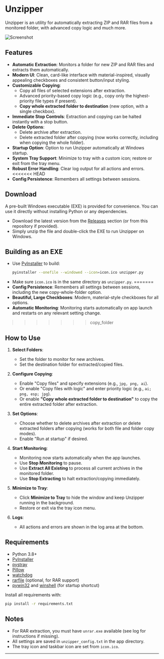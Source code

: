 # Unzipper

Unzipper is an utility for automatically extracting ZIP and RAR files from a monitored folder, with advanced copy logic and much more.

![Screenshot](https://github.com/user-attachments/assets/338b7915-a9e4-4078-bdda-497b13dd9a1f)

## Features

- **Automatic Extraction**: Monitors a folder for new ZIP and RAR files and extracts them automatically.
- **Modern UI**: Clean, card-like interface with material-inspired, visually appealing checkboxes and consistent button/input styling.
- **Customizable Copying**:
  - Copy all files of selected extensions after extraction.
  - Advanced priority-based copy logic (e.g., copy only the highest-priority file types if present).
  - **Copy whole extracted folder to destination** (new option, with a single checkbox).
- **Immediate Stop Controls**: Extraction and copying can be halted instantly with a stop button.
- **Delete Options**:
  - Delete archive after extraction.
  - Delete extracted folder after copying (now works correctly, including when copying the whole folder).
- **Startup Option**: Option to run Unzipper automatically at Windows startup.
- **System Tray Support**: Minimize to tray with a custom icon; restore or exit from the tray menu.
- **Robust Error Handling**: Clear log output for all actions and errors.
<<<<<<< HEAD
- **Config Persistence**: Remembers all settings between sessions.

## Download

A pre-built Windows executable (EXE) is provided for convenience. You can use it directly without installing Python or any dependencies.

- Download the latest version from the [Releases](https://github.com/yourusername/unzipper/releases) section (or from this repository if provided).
- Simply unzip the file and double-click the EXE to run Unzipper on Windows.

## Building as an EXE

- Use [PyInstaller](https://pyinstaller.org/) to build:
  ```sh
  pyinstaller --onefile --windowed --icon=icon.ico unzipper.py
  ```
- Make sure `icon.ico` is in the same directory as `unzipper.py`.
=======
- **Config Persistence**: Remembers all settings between sessions, including the new copy-whole-folder option.
- **Beautiful, Large Checkboxes**: Modern, material-style checkboxes for all options.
- **Automatic Monitoring**: Monitoring starts automatically on app launch and restarts on any relevant setting change.
>>>>>>> copy_folder

## How to Use

1. **Select Folders**:
   - Set the folder to monitor for new archives.
   - Set the destination folder for extracted/copied files.

2. **Configure Copying**:
   - Enable "Copy files" and specify extensions (e.g., `jpg, png, ai`).
   - Or enable "Copy files with logic" and enter priority logic (e.g., `ai; png, esp; jpg`).
   - Or enable **"Copy whole extracted folder to destination"** to copy the entire extracted folder after extraction.

3. **Set Options**:
   - Choose whether to delete archives after extraction or delete extracted folders after copying (works for both file and folder copy modes).
   - Enable "Run at startup" if desired.

4. **Start Monitoring**:
   - Monitoring now starts automatically when the app launches.
   - Use **Stop Monitoring** to pause.
   - Use **Extract All Existing** to process all current archives in the monitored folder.
   - Use **Stop Extracting** to halt extraction/copying immediately.

5. **Minimize to Tray**:
   - Click **Minimize to Tray** to hide the window and keep Unzipper running in the background.
   - Restore or exit via the tray icon menu.

6. **Logs**:
   - All actions and errors are shown in the log area at the bottom.

## Requirements
- Python 3.8+
- [PyInstaller](https://pyinstaller.org/)
- [pystray](https://pypi.org/project/pystray/)
- [Pillow](https://pypi.org/project/Pillow/)
- [watchdog](https://pypi.org/project/watchdog/)
- [rarfile](https://pypi.org/project/rarfile/) (optional, for RAR support)
- [pywin32](https://pypi.org/project/pywin32/) and [winshell](https://pypi.org/project/winshell/) (for startup shortcut)

Install all requirements with:
```sh
pip install -r requirements.txt
```

## Notes
- For RAR extraction, you must have `unrar.exe` available (see log for instructions if missing).
- All settings are saved in `unzipper_config.txt` in the app directory.
- The tray icon and taskbar icon are set from `icon.ico`.

---
